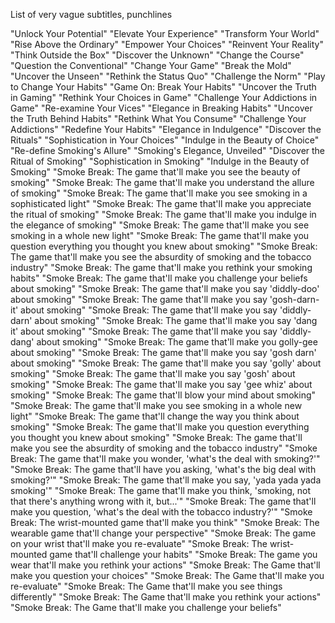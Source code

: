 List of very vague subtitles, punchlines

"Unlock Your Potential"
"Elevate Your Experience"
"Transform Your World"
"Rise Above the Ordinary"
"Empower Your Choices"
"Reinvent Your Reality"
"Think Outside the Box"
"Discover the Unknown"
"Change the Course"
"Question the Conventional"
"Change Your Game"
"Break the Mold"
"Uncover the Unseen"
"Rethink the Status Quo"
"Challenge the Norm"
"Play to Change Your Habits"
"Game On: Break Your Habits"
"Uncover the Truth in Gaming"
"Rethink Your Choices in Game"
"Challenge Your Addictions in Game"
"Re-examine Your Vices"
"Elegance in Breaking Habits"
"Uncover the Truth Behind Habits"
"Rethink What You Consume"
"Challenge Your Addictions"
"Redefine Your Habits"
"Elegance in Indulgence"
"Discover the Rituals"
"Sophistication in Your Choices"
"Indulge in the Beauty of Choice"
"Re-define Smoking's Allure"
"Smoking's Elegance, Unveiled"
"Discover the Ritual of Smoking"
"Sophistication in Smoking"
"Indulge in the Beauty of Smoking"
"Smoke Break: The game that'll make you see the beauty of smoking"
"Smoke Break: The game that'll make you understand the allure of smoking"
"Smoke Break: The game that'll make you see smoking in a sophisticated light"
"Smoke Break: The game that'll make you appreciate the ritual of smoking"
"Smoke Break: The game that'll make you indulge in the elegance of smoking"
"Smoke Break: The game that'll make you see smoking in a whole new light"
"Smoke Break: The game that'll make you question everything you thought you knew about smoking"
"Smoke Break: The game that'll make you see the absurdity of smoking and the tobacco industry"
"Smoke Break: The game that'll make you rethink your smoking habits"
"Smoke Break: The game that'll make you challenge your beliefs about smoking"
"Smoke Break: The game that'll make you say 'diddly-doo' about smoking"
"Smoke Break: The game that'll make you say 'gosh-darn-it' about smoking"
"Smoke Break: The game that'll make you say 'diddly-darn' about smoking"
"Smoke Break: The game that'll make you say 'dang it' about smoking"
"Smoke Break: The game that'll make you say 'diddly-dang' about smoking"
"Smoke Break: The game that'll make you golly-gee about smoking"
"Smoke Break: The game that'll make you say 'gosh darn' about smoking"
"Smoke Break: The game that'll make you say 'golly' about smoking"
"Smoke Break: The game that'll make you say 'gosh' about smoking"
"Smoke Break: The game that'll make you say 'gee whiz' about smoking"
"Smoke Break: The game that'll blow your mind about smoking"
"Smoke Break: The game that'll make you see smoking in a whole new light"
"Smoke Break: The game that'll change the way you think about smoking"
"Smoke Break: The game that'll make you question everything you thought you knew about smoking"
"Smoke Break: The game that'll make you see the absurdity of smoking and the tobacco industry"
"Smoke Break: The game that'll make you wonder, 'what's the deal with smoking?'"
"Smoke Break: The game that'll have you asking, 'what's the big deal with smoking?'"
"Smoke Break: The game that'll make you say, 'yada yada yada smoking'"
"Smoke Break: The game that'll make you think, 'smoking, not that there's anything wrong with it, but...'"
"Smoke Break: The game that'll make you question, 'what's the deal with the tobacco industry?'"
"Smoke Break: The wrist-mounted game that'll make you think"
"Smoke Break: The wearable game that'll change your perspective"
"Smoke Break: The game on your wrist that'll make you re-evaluate"
"Smoke Break: The wrist-mounted game that'll challenge your habits"
"Smoke Break: The game you wear that'll make you rethink your actions"
"Smoke Break: The Game that'll make you question your choices"
"Smoke Break: The Game that'll make you re-evaluate"
"Smoke Break: The Game that'll make you see things differently"
"Smoke Break: The Game that'll make you rethink your actions"
"Smoke Break: The Game that'll make you challenge your beliefs"